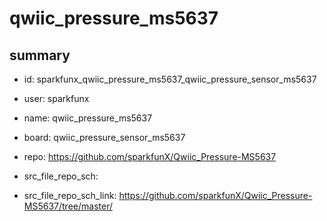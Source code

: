 # qwiic_pressure_ms5637
 
## summary 
* id: sparkfunx_qwiic_pressure_ms5637_qwiic_pressure_sensor_ms5637
* user: sparkfunx
* name: qwiic_pressure_ms5637
* board: qwiic_pressure_sensor_ms5637
* repo: https://github.com/sparkfunX/Qwiic_Pressure-MS5637



* src_file_repo_sch: 
* src_file_repo_sch_link: https://github.com/sparkfunX/Qwiic_Pressure-MS5637/tree/master/






